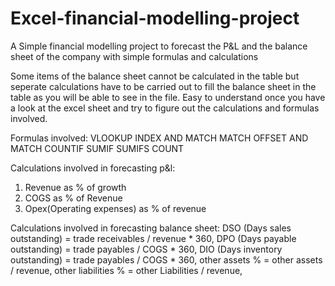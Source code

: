 # Excel-financial-modelling-project


A Simple financial modelling project to forecast the P&L and the balance sheet of the company with simple formulas and calculations

Some items of the balance sheet cannot be calculated in the table but seperate calculations have to be carried out to fill the balance sheet in the 
table as you will be able to see in the file.
Easy to understand once you have a look at the excel sheet and try to figure out the calculations and formulas involved.

Formulas involved:
VLOOKUP
INDEX AND MATCH MATCH
OFFSET AND MATCH
COUNTIF
SUMIF
SUMIFS
COUNT

Calculations involved in forecasting p&l:
1. Revenue as % of growth
2. COGS as % of Revenue
3. Opex(Operating expenses) as  % of revenue

Calculations involved in forecasting balance sheet:
DSO (Days sales outstanding)  = trade receivables / revenue * 360, 
DPO (Days payable outstanding) = trade payables / COGS * 360,
DIO (Days inventory outstanding) = trade payables / COGS * 360,
other assets % = other assets / revenue,
other liabilities % = other Liabilities / revenue,









